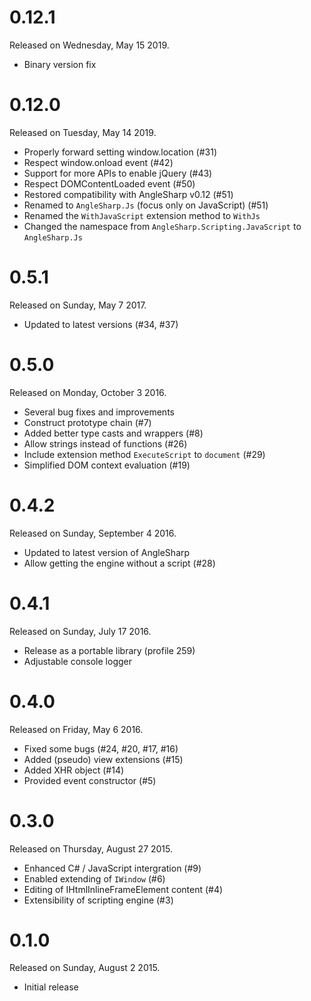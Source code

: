 # 0.12.1

Released on Wednesday, May 15 2019.

- Binary version fix

# 0.12.0

Released on Tuesday, May 14 2019.

- Properly forward setting window.location (#31)
- Respect window.onload event (#42)
- Support for more APIs to enable jQuery (#43)
- Respect DOMContentLoaded event (#50)
- Restored compatibility with AngleSharp v0.12 (#51)
- Renamed to `AngleSharp.Js` (focus only on JavaScript) (#51)
- Renamed the `WithJavaScript` extension method to `WithJs`
- Changed the namespace from `AngleSharp.Scripting.JavaScript` to `AngleSharp.Js`

# 0.5.1

Released on Sunday, May 7 2017.

- Updated to latest versions (#34, #37)

# 0.5.0

Released on Monday, October 3 2016.

- Several bug fixes and improvements
- Construct prototype chain (#7)
- Added better type casts and wrappers (#8)
- Allow strings instead of functions (#26)
- Include extension method `ExecuteScript` to `document` (#29)
- Simplified DOM context evaluation (#19)

# 0.4.2

Released on Sunday, September 4 2016.

- Updated to latest version of AngleSharp
- Allow getting the engine without a script (#28)

# 0.4.1

Released on Sunday, July 17 2016.

- Release as a portable library (profile 259)
- Adjustable console logger

# 0.4.0

Released on Friday, May 6 2016.

- Fixed some bugs (#24, #20, #17, #16)
- Added (pseudo) view extensions (#15)
- Added XHR object (#14)
- Provided event constructor (#5)

# 0.3.0

Released on Thursday, August 27 2015.

- Enhanced C# / JavaScript intergration (#9)
- Enabled extending of `IWindow` (#6)
- Editing of IHtmlInlineFrameElement content (#4)
- Extensibility of scripting engine (#3)

# 0.1.0

Released on Sunday, August 2 2015.

- Initial release
